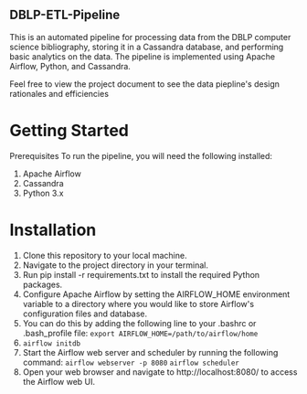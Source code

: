 ## DBLP-ETL-Pipeline
This is an automated pipeline for processing data from the DBLP computer science bibliography, storing it in a Cassandra database, and performing basic analytics on the data. The pipeline is implemented using Apache Airflow, Python, and Cassandra.

Feel free to view the project document to see the data piepline's design rationales and efficiencies 

# Getting Started
Prerequisites
To run the pipeline, you will need the following installed:

1. Apache Airflow
2. Cassandra
3. Python 3.x

# Installation
1. Clone this repository to your local machine.
2. Navigate to the project directory in your terminal.
3. Run pip install -r requirements.txt to install the required Python packages.
4. Configure Apache Airflow by setting the AIRFLOW_HOME environment variable to a directory where you would like to store Airflow's configuration files and database. 
5. You can do this by adding the following line to your .bashrc or .bash_profile file: `export AIRFLOW_HOME=/path/to/airflow/home`
6. `airflow initdb`
7. Start the Airflow web server and scheduler by running the following command:
`airflow webserver -p 8080`
`airflow scheduler`
8. Open your web browser and navigate to http://localhost:8080/ to access the Airflow web UI.

